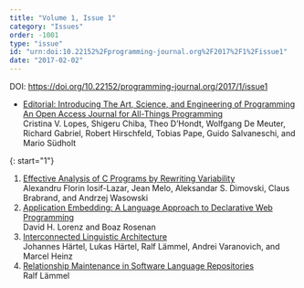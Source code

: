 ```yaml
---
title: "Volume 1, Issue 1"
category: "Issues"
order: -1001
type: "issue"
id: "urn:doi:10.22152%2Fprogramming-journal.org%2F2017%2F1%2Fissue1"
date: "2017-02-02"
---
```

DOI: <https://doi.org/10.22152/programming-journal.org/2017/1/issue1>


* [Editorial: Introducing The Art, Science, and Engineering of Programming  
An Open Access Journal for All-Things Programming](../editorial)  
Cristina V. Lopes, Shigeru Chiba, Theo D’Hondt, Wolfgang De Meuter, Richard Gabriel, Robert Hirschfeld, Tobias Pape, Guido Salvaneschi, and Mario Südholt



{: start="1"}
1. [Effective Analysis of C Programs by Rewriting Variability](../1)  
Alexandru Florin Iosif-Lazar, Jean Melo, Aleksandar S. Dimovski, Claus Brabrand, and Andrzej Wasowski
1. [Application Embedding: A Language Approach to Declarative Web Programming](../2)  
David H. Lorenz and Boaz Rosenan
1. [Interconnected Linguistic Architecture](../3)  
Johannes Härtel, Lukas Härtel, Ralf Lämmel, Andrei Varanovich, and Marcel Heinz
1. [Relationship Maintenance in Software Language Repositories](../4)  
Ralf Lämmel



